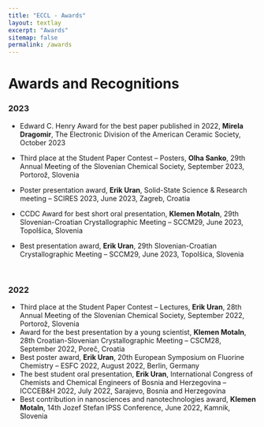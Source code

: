 ```yaml
---
title: "ECCL - Awards"
layout: textlay
excerpt: "Awards"
sitemap: false
permalink: /awards
---
```


# Awards and Recognitions

### 2023

- Edward C. Henry Award for the best paper published in 2022, <b>Mirela Dragomir</b>, The Electronic Division of the American Ceramic Society, October 2023

- Third place at the Student Paper Contest – Posters, <b>Olha Sanko</b>, 29th Annual Meeting of the Slovenian Chemical Society, September 2023, Portorož, Slovenia
- Poster presentation award, <b>Erik Uran</b>, Solid-State Science & Research meeting – SCIRES 2023, June 2023, Zagreb, Croatia
- CCDC Award for best short oral presentation, <b>Klemen Motaln</b>, 29th Slovenian-Croatian Crystallographic Meeting – SCCM29, June 2023, Topolšica, Slovenia
- Best presentation award, <b>Erik Uran</b>, 29th Slovenian-Croatian Crystallographic Meeting – SCCM29, June 2023, Topolšica, Slovenia

<br>

### 2022

- Third place at the Student Paper Contest – Lectures, <b>Erik Uran</b>, 28th Annual Meeting of the Slovenian Chemical Society, September 2022, Portorož, Slovenia
- Award for the best presentation by a young scientist, <b>Klemen Motaln</b>, 28th Croatian-Slovenian Crystallographic Meeting – CSCM28, September 2022, Poreč, Croatia
- Best poster award, <b>Erik Uran</b>, 20th European Symposium on Fluorine Chemistry – ESFC 2022, August 2022, Berlin, Germany
- The best student oral presentation, <b>Erik Uran</b>, International Congress of Chemists and Chemical Engineers of Bosnia and Herzegovina – ICCCEB&H 2022, July 2022, Sarajevo, Bosnia and Herzegovina
- Best contribution in nanosciences and nanotechnologies award, <b>Klemen Motaln</b>, 14th Jozef Stefan IPSS Conference, June 2022, Kamnik, Slovenia

<br>
<br>
<br>
